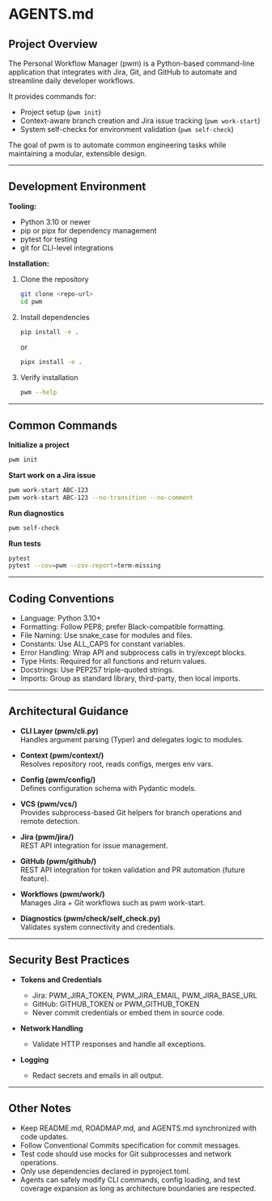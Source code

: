 # AGENTS.md

## Project Overview

The Personal Workflow Manager (pwm) is a Python-based command-line application that integrates with Jira, Git, and GitHub to automate and streamline daily developer workflows.

It provides commands for:
- Project setup (`pwm init`)
- Context-aware branch creation and Jira issue tracking (`pwm work-start`)
- System self-checks for environment validation (`pwm self-check`)

The goal of pwm is to automate common engineering tasks while maintaining a modular, extensible design.

----------------------------------------

## Development Environment

**Tooling:**
- Python 3.10 or newer
- pip or pipx for dependency management
- pytest for testing
- git for CLI-level integrations

**Installation:**
1. Clone the repository
   ```bash
   git clone <repo-url>
   cd pwm
   ```
2. Install dependencies
   ```bash
   pip install -e .
   ```
   or
   ```bash
   pipx install -e .
   ```
3. Verify installation
   ```bash
   pwm --help
   ```

----------------------------------------

## Common Commands

**Initialize a project**
```bash
pwm init
```

**Start work on a Jira issue**
```bash
pwm work-start ABC-123
pwm work-start ABC-123 --no-transition --no-comment
```

**Run diagnostics**
```bash
pwm self-check
```

**Run tests**
```bash
pytest
pytest --cov=pwm --cov-report=term-missing
```

----------------------------------------

## Coding Conventions

- Language: Python 3.10+
- Formatting: Follow PEP8; prefer Black-compatible formatting.
- File Naming: Use snake_case for modules and files.
- Constants: Use ALL_CAPS for constant variables.
- Error Handling: Wrap API and subprocess calls in try/except blocks.
- Type Hints: Required for all functions and return values.
- Docstrings: Use PEP257 triple-quoted strings.
- Imports: Group as standard library, third-party, then local imports.

----------------------------------------

## Architectural Guidance

- **CLI Layer (pwm/cli.py)**  
  Handles argument parsing (Typer) and delegates logic to modules.

- **Context (pwm/context/)**  
  Resolves repository root, reads configs, merges env vars.

- **Config (pwm/config/)**  
  Defines configuration schema with Pydantic models.

- **VCS (pwm/vcs/)**  
  Provides subprocess-based Git helpers for branch operations and remote detection.

- **Jira (pwm/jira/)**  
  REST API integration for issue management.

- **GitHub (pwm/github/)**  
  REST API integration for token validation and PR automation (future feature).

- **Workflows (pwm/work/)**  
  Manages Jira + Git workflows such as pwm work-start.

- **Diagnostics (pwm/check/self_check.py)**  
  Validates system connectivity and credentials.

----------------------------------------

## Security Best Practices

- **Tokens and Credentials**
  - Jira: PWM_JIRA_TOKEN, PWM_JIRA_EMAIL, PWM_JIRA_BASE_URL
  - GitHub: GITHUB_TOKEN or PWM_GITHUB_TOKEN
  - Never commit credentials or embed them in source code.

- **Network Handling**
  - Validate HTTP responses and handle all exceptions.

- **Logging**
  - Redact secrets and emails in all output.

----------------------------------------

## Other Notes

- Keep README.md, ROADMAP.md, and AGENTS.md synchronized with code updates.
- Follow Conventional Commits specification for commit messages.
- Test code should use mocks for Git subprocesses and network operations.
- Only use dependencies declared in pyproject.toml.
- Agents can safely modify CLI commands, config loading, and test coverage expansion as long as architecture boundaries are respected.
